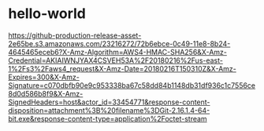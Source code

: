 # hello-world

https://github-production-release-asset-2e65be.s3.amazonaws.com/23216272/72b6ebce-0c49-11e8-8b24-4645465eceb6?X-Amz-Algorithm=AWS4-HMAC-SHA256&X-Amz-Credential=AKIAIWNJYAX4CSVEH53A%2F20180216%2Fus-east-1%2Fs3%2Faws4_request&X-Amz-Date=20180216T150310Z&X-Amz-Expires=300&X-Amz-Signature=c070dbfb90e9c953338ba67c58dd84b1148db31df936c1c7556ce8d0d586b8f9&X-Amz-SignedHeaders=host&actor_id=33454771&response-content-disposition=attachment%3B%20filename%3DGit-2.16.1.4-64-bit.exe&response-content-type=application%2Foctet-stream
